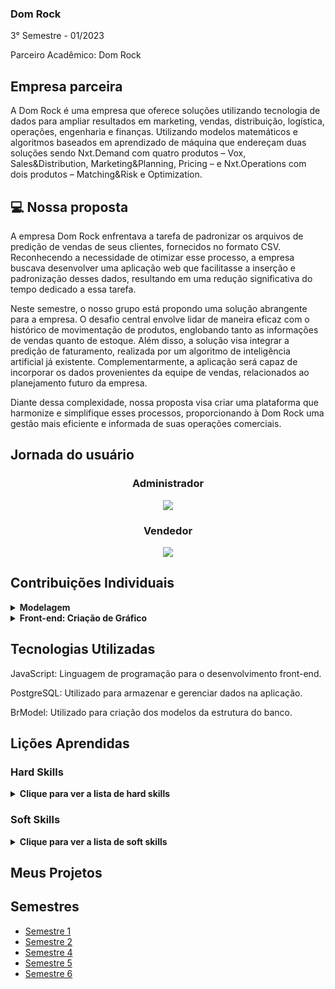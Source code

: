 ### Dom Rock
3° Semestre - 01/2023

Parceiro Acadêmico: Dom Rock

## Empresa parceira

A Dom Rock é uma empresa que oferece soluções utilizando tecnologia de dados para ampliar resultados em marketing, vendas, distribuição, logística, operações, engenharia e finanças.
Utilizando modelos matemáticos e algoritmos baseados em aprendizado de máquina que endereçam duas soluções sendo Nxt.Demand com quatro produtos – Vox, Sales&Distribution, Marketing&Planning, Pricing – e Nxt.Operations com dois produtos – Matching&Risk e Optimization.


## 💻 Nossa proposta

A empresa Dom Rock enfrentava a tarefa de padronizar os arquivos de predição de vendas de seus clientes, fornecidos no formato CSV. Reconhecendo a necessidade de otimizar esse processo, a empresa buscava desenvolver uma aplicação web que facilitasse a inserção e padronização desses dados, resultando em uma redução significativa do tempo dedicado a essa tarefa.

Neste semestre, o nosso grupo está propondo uma solução abrangente para a empresa. O desafio central envolve lidar de maneira eficaz com o histórico de movimentação de produtos, englobando tanto as informações de vendas quanto de estoque. Além disso, a solução visa integrar a predição de faturamento, realizada por um algoritmo de inteligência artificial já existente. Complementarmente, a aplicação será capaz de incorporar os dados provenientes da equipe de vendas, relacionados ao planejamento futuro da empresa.

Diante dessa complexidade, nossa proposta visa criar uma plataforma que harmonize e simplifique esses processos, proporcionando à Dom Rock uma gestão mais eficiente e informada de suas operações comerciais.


## Jornada do usuário 

<h3 align="center">Administrador</h3>
<p align="center"><img src="https://github.com/Thunder53/Dom-Rock/blob/main/doc/Backlog/jornada-usuario-1.png" widht="20%"></img>

<h3 align="center"> Vendedor </h3>
<p align="center"><img src="https://github.com/Thunder53/Dom-Rock/blob/main/doc/Backlog/jornada-usuario-2.png" widht="20%"></img>


## Contribuições Individuais
<details>
  <summary><b>Modelagem</b></summary>
  <br>
  <p align="center"><img src="https://github.com/Thunder53/Dom-Rock/blob/main/doc/Diagramas/Modelo_Logico.png" widht="20%"></img>
  <p>Realizei a analise das tabelas e o melhor modo para realizar as contruções e ligações delas. Definindo a PK e as ligações e relacionamentos.
  </p>
  
 

</details>
<details>
  <summary><b>Front-end: Criação de Gráfico</b></summary>
  <br>
  <p>Dsenvolvi a criação de gráficos com base nos dados inseridos, também realizei a separação pela coloração. Foi necessario realizar algumas mudanças no gráfico pela quantidade de dados que acabou travando a tela, foi necessario realizar um zoom no gráfico para não ficar tão grande.</p>

  <p align="center"><img src="https://github.com/Thunder53/Dom-Rock/assets/100934496/1c643b9f-e5eb-48b3-ba16-be437a76696b" widht="20%"></p>

  <br>
</details>

## Tecnologias Utilizadas

JavaScript: Linguagem de programação para o desenvolvimento front-end.

PostgreSQL: Utilizado para armazenar e gerenciar dados na aplicação.

BrModel: Utilizado para criação dos modelos da estrutura do banco.

## Lições Aprendidas

<p align="justify"></p>

<h3>Hard Skills</h3>
<details>
  <summary><b>Clique para ver a lista de hard skills</b></summary>
  
  <p1>Desenvolvimento Front-end e Back-end: Adquiri conhecimento em programação em Java, foi necessario realizar requisições de dados para criação do gráfico. Também adquiri conhecimento em Javascript o qual foi necessario para a criação do gráfico.</p1>
  
  <p1>Banco de Dados: Aprendi a realizar a criação do modelo logico e de relacionamento, e após isso foi necessario realizar o script de criação da tabela.</p1>
  
</details>

<h3>Soft Skills</h3>
<details>
  <summary><b>Clique para ver a lista de soft skills</b></summary>
  
  <p1>Proatividade: Foi necessario aperfeicoar minha proatividade para poder entregar as tarefa no prazo pela grande demanda e realizar auxilio para os colegas.</p1>
  
  <p1>Comunicação e Organização: Aprendi que é necessario realizar uma comunicação clara e objetiva com o time pois assim conseguimos identificar tarefas que possam ser entregues tardes ou até mesmo quem consegue nos auxiliar para finalizar uma task.</p1>
  
</details>

## Meus Projetos
## Semestres

- [Semestre 1](../Semestre01/Semestre01.md)
- [Semestre 2](../Semestre02/Semestre02.md)
- [Semestre 4](../Semestre04/Semestre04.md)
- [Semestre 5](../Semestre06/Semestre05.md)
- [Semestre 6](../Semestre05/Semestre06.md)
